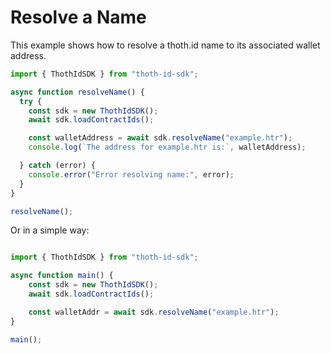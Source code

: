 # Resolve a Name

This example shows how to resolve a thoth.id name to its associated wallet address.

```typescript
import { ThothIdSDK } from "thoth-id-sdk";

async function resolveName() {
  try {
    const sdk = new ThothIdSDK();
    await sdk.loadContractIds();

    const walletAddress = await sdk.resolveName("example.htr");
    console.log(`The address for example.htr is:`, walletAddress);

  } catch (error) {
    console.error("Error resolving name:", error);
  }
}

resolveName();
```
Or in a simple way:

```typescript

import { ThothIdSDK } from "thoth-id-sdk";

async function main() {
    const sdk = new ThothIdSDK();
    await sdk.loadContractIds();

    const walletAddr = await sdk.resolveName("example.htr");
}

main();
```
